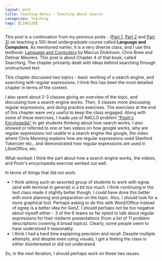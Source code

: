 ```yaml
---
layout: post
title: Teaching Notes - Teaching about search
categories: Teaching
tags: [LING120]
---
```


This post is a continuation from my previous posts - ([Part 1](https://nishkalavallabhi.github.io/LandC1/), [Part 2](https://nishkalavallabhi.github.io/LandC2/) and [Part 3](https://nishkalavallabhi.github.io/LandC3)) on teaching a 100-level undergraduate course called **Language and Computers**. As mentioned earlier, it is a very diverse class, and I use this textbook: [Language and Computers](http://www.wiley.com/WileyCDA/WileyTitle/productCd-EHEP002779.html) by Marcus Dickinson, Chris Brew and Detmar Meurers. This post is about Chapter 4 of that book, called Searching. The chapter primarily dealt with ideas behind searching through unstructured text.

This chapter discussed two topics - basic working of a search engine, and searching with regular expressions. I think this has been the most detailed chapter in terms of the content. 

I also spent about 2-3 classes giving an overview of the topic, and discussing how a search engine works. Then, 3 classes more discussing regular expressions, and doing practice exercises. The exercises at the end of this chapter were very useful to keep the class engaged. Along with some of these exercises, I made use of NACLO problem ["Pooh's Encylopedia"](http://nacloweb.org/resources/problems/2007/N2007-B.pdf) to get students thinking about how search works. I also showed or referred to one or two videos on how google works, why are regular expressions not usable in a search engine like google, the video where Chris Manning explains how are regular expressions used Stanford Tokenizer etc., and demonstrated how regular expressions are used in LibreOffice, etc. 

What worked: I think the part about how a search engine works, the videos, and Pooh's encyclopedia exercise worked out well.

In terms of things that did not work: 
- I think asking such an assorted group of students to work with egrep (and with terminal in general) is a bit too much. I think continuing in the text class made it slightly better though. I could have done this better with more planning and preparation on the topic. Also, I should look for a more graphical tool. Perhaps asking to do this with Word/Office instead of egrep is a better idea for GenZ. I should perhaps not be too negative about myself either - 3 of the 6 teams so far opted to talk about regular expressions for their midterm presentations (from a list of 11 problem descriptions covering 4 broad topics). Clearly, some people seem to have understood it reasonably.
- I think I had a hard time explaining precision and recall. Despite multiple attempts, and despite even using visuals, I got a feeling the class is either disinterested or did not understand. 

So, in the next iteration, I should perhaps work on these two issues.

